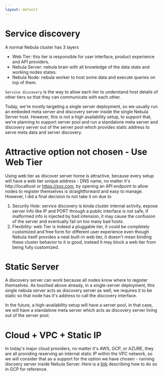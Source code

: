 ```yaml
---
layout: default
---
```


# Service discovery
A normal Nebula cluster has 3 layers
- Web Tier: this tier is responsible for user interface, product experience and API providers.
- Nebula Server: nebula brain with all knowledge of the data state and working nodes states.
- Nebula Node: nebula worker to host some data and execute queries on top of them.

`Service discovery` is the way to allow each tier to understand host details of other tiers
so that they can communicate with each other.

Today, we're mostly targeting a single server deployment, so we usually run an embeded meta server and discovery server
inside the single Nebula Server host. 
However, this is not a high availability setup, to support that, we're planning to support server pool and run a standalone meta server and discovery server out of the server pool which provides static address to serve meta data and server discovery.

# Attractive option not chosen - Use Web Tier
Using web tier as discover server home is attractive, because every setup will have a web tier unique address - DNS name, no matter it's http://localhost or https://xyz.com, by opening an API endpoint to allow nodes to register themselves is straightforward and easy to manage. 
However, I did a final decision to not take it on due to
1. Security Hole: service discovery is kinda cluster internal activity, expose server info like IP and PORT through a public interface is not safe, if malformed info is injected by bad intension, it may cause the confusion of the server and eventually fail on too many bad hosts.
2. Flexibility: web Tier is indeed a pluggable tier, it could be completely customized and free form for different user experience even though Nebula itself provides a neat built-in web tier, it doesn't mean binding these cluster behavior to it is good, instead it may block a web tier from being fully customized.

# Static Server
A discovery server can work because all nodes know where to register themselves. As touched above already, in a single-server deployment, this single nebula server acts as discovery server as well, we requires it to be static so that node has it's address to call the discovery interface.

In the future, a high-availability setup will have a server pool, in that case, we will have a standalone meta server which acts as discovery server living out of the server pool.

# Cloud + VPC + Static IP
In today's major cloud providers, no matter it's AWS, GCP, or AZURE, they are all providing reserving an internal static IP within the VPC network, so we will consider that as a support for the option we have chosen - running discoery server inside Nebula Server. Here is a [link](https://cloud.google.com/compute/docs/ip-addresses/reserve-static-internal-ip-address) describing how to do so in GCP for reference. 